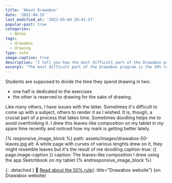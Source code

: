 ```yaml
---
title: 'About Drawabox'
date: '2022-04-15'
last_modified_at: '2022-05-04 20:41:57'
popular-post: true
categories:
  - Notes
tags:
  - drawabox
  - drawing
type: note
image-caption: true
description: "I tell you how the most difficult part of the Drawabox program is the 50% rule, and show you something I drew on my spare time recently."
excerpt: "The most difficult part of the Drawabox program is the 50% rule."
---
```

Students are supposed to divide the time they spend drawing in two:

<ul class="smd-ul">
  <li>one half is dedicated to the exercises</li>
  <li>the other is reserved to drawing for the sake of drawing.</li>
</ul>

Like many others, I have issues with the latter. Sometimes it's difficult to come up with a subject, others to render it as I wished. It is, though, a crucial part of a process that takes time. Sometimes doodling helps me to avoid overthinking it. I drew this leaves-like composition on my tablet in my spare time recently and noticed how my mark is getting better lately. 

{% responsive_image_block %}
  path: assets/images/drawabox-50-leaves.jpg
  alt: A white page with curves of various lenghts drew on it, they might resemble leaves but it's the result of me doodling
  caption-true: {{ page.image-caption }}
  caption: The leaves-like composition I drew using the app Sketchbook on my tablet
{% endresponsive_image_block %}

{: .detached }
🔗 [Read about the 50% rule](https://drawabox.com/lesson/0/2){: title="Drawabox website"} (on Drawabox website)